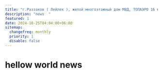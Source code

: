 ```yaml
---
title: "г.Раззаков ( Лейлек ), жилой многоэтажный дом МВД, ТОПАЭРО 16 м3 "
description: "news  "
featured: 1
date: 2024-10-25T04:04:00+06:00
sitemap:
  changefreq: monthly
  priority: 1
  disable: false
---
```


# hellow world news
